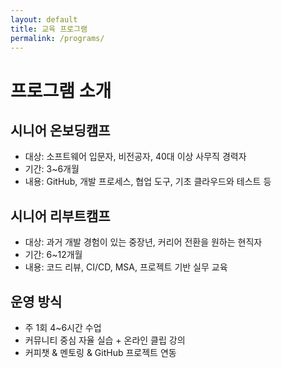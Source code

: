 ```yaml
---
layout: default
title: 교육 프로그램
permalink: /programs/
---
```


# 프로그램 소개

## 시니어 온보딩캠프
- 대상: 소프트웨어 입문자, 비전공자, 40대 이상 사무직 경력자
- 기간: 3~6개월
- 내용: GitHub, 개발 프로세스, 협업 도구, 기초 클라우드와 테스트 등

## 시니어 리부트캠프
- 대상: 과거 개발 경험이 있는 중장년, 커리어 전환을 원하는 현직자
- 기간: 6~12개월
- 내용: 코드 리뷰, CI/CD, MSA, 프로젝트 기반 실무 교육

## 운영 방식
- 주 1회 4~6시간 수업
- 커뮤니티 중심 자율 실습 + 온라인 클립 강의
- 커피챗 & 멘토링 & GitHub 프로젝트 연동
